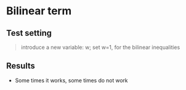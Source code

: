 # Bilinear term 
## Test setting
> introduce a new variable: w; set w=1, for the bilinear inequalities
## Results 
* Some times it works, some times do not work
